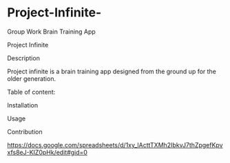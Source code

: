 # Project-Infinite-
Group Work Brain Training App

Project Infinite

Description

Project infinite is a brain training app designed from the ground up for the older generation. 


Table of content:


Installation




Usage 



Contribution

https://docs.google.com/spreadsheets/d/1xy_lActtTXMh2IbkvJ7thZpgefKpvxfs8eJ-KIZ0pHk/edit#gid=0
